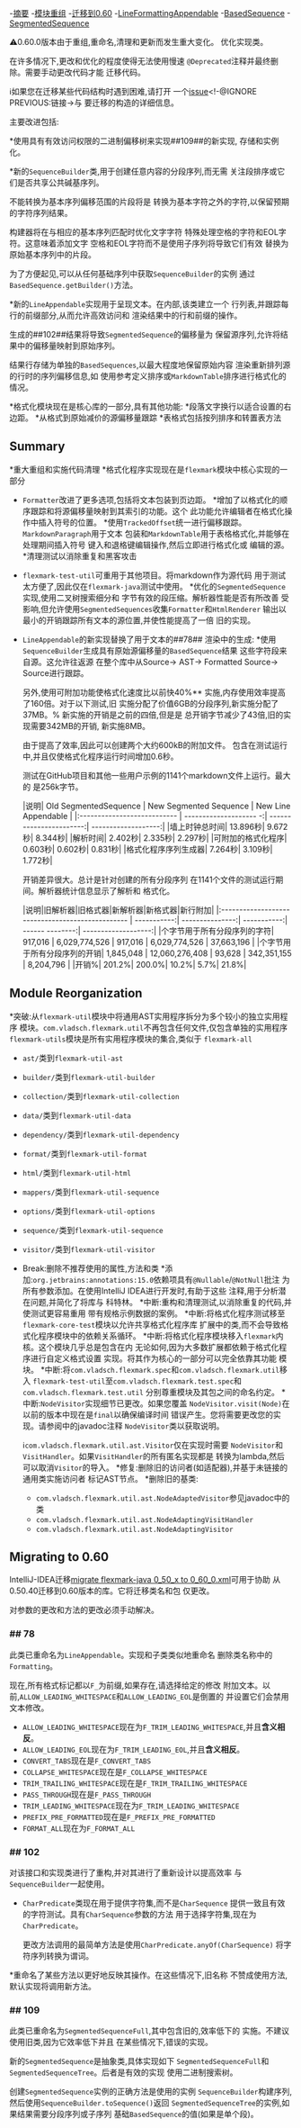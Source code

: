 [TOC]: # ""

-[摘要](#summary)
-[模块重组](#module-reorganization)
-[迁移到0.60](#migrating-060)
  -[LineFormattingAppendable](#lineformattingappendable)
  -[BasedSequence](#basedsequence)
  -[SegmentedSequence](#segmentedsequence)

:warning:0.60.0版本由于重组,重命名,清理和更新而发生重大变化。
优化实现类。

在许多情况下,更改和优化的程度使得无法使用慢速
`@Deprecated`注释并最终删除。需要手动更改代码才能
迁移代码。

:information_source:如果您在迁移某些代码结构时遇到困难,请打开
一个[issue](https://github.com/vsch/flexmark-java/issues)<!-@IGNORE PREVIOUS:链接->与
要迁移的构造的详细信息。

主要改进包括:

*使用具有有效访问权限的二进制偏移树来实现##109##的新实现,
  存储和实例化。

*新的`SequenceBuilder`类,用于创建任意内容的分段序列,而无需
  关注段排序或它们是否共享公共碱基序列。

  不能转换为基本序列偏移范围的片段将是
  转换为基本字符之外的字符,以保留预期的字符序列结果。

  构建器将在与相应的基本序列匹配时优化文字字符
  特殊处理空格的字符和EOL字符。这意味着添加文字
  空格和EOL字符而不是使用子序列将导致它们有效
  替换为原始基本序列中的片段。

  为了方便起见,可以从任何基础序列中获取`SequenceBuilder`的实例
  通过`BasedSequence.getBuilder()`方法。

*新的`LineAppendable`实现用于呈现文本。在内部,该类建立一个
  行列表,并跟踪每行的前缀部分,从而允许高效访问和
  渲染结果中的行和前缀的操作。

  生成的##102##结果将导致`SegmentedSequence`的偏移量为
  保留源序列,允许将结果中的偏移量映射到原始序列。

  结果行存储为单独的`BasedSequences`,以最大程度地保留原始内容
  渲染重新排列源的行时的序列偏移信息,如
  使用参考定义排序或`MarkdownTable`排序进行格式化的情况。

*格式化模块现在是核心库的一部分,具有其他功能:
  *段落文字换行以适合设置的右边距。
  *从格式到原始减价的源偏移量跟踪
  *表格式包括按列排序和转置表方法

## Summary

*重大重组和实施代码清理
  *格式化程序实现现在是`flexmark`模块中核心实现的一部分
  * `Formatter`改进了更多选项,包括将文本包装到页边距。
    *增加了以格式化的顺序跟踪和将源偏移量映射到其索引的功能。这个
      此功能允许编辑者在格式化操作中插入符号的位置。
    *使用`TrackedOffset`统一进行偏移跟踪。`MarkdownParagraph`用于文本
      包装和`MarkdownTable`用于表格格式化,并能够在处理期间插入符号
      键入和退格键编辑操作,然后立即进行格式化或
      编辑的源。
  *清理测试以消除重复和黑客攻击
  * `flexmark-test-util`可重用于其他项目。将markdown作为源代码
    用于测试太方便了,因此仅在`flexmark-java`测试中使用。
  *优化的`SegmentedSequence`实现,使用二叉树搜索细分和
    字节有效的段压缩。解析器性能是否有所改善
    受影响,但允许使用`SegmentedSequences`收集`Formatter`和`HtmlRenderer`
    输出以最小的开销跟踪所有文本的源位置,并使性能提高了一倍
    旧的实现。
  * `LineAppendable`的新实现替换了用于文本的##78##
    渲染中的生成:
    *使用`SequenceBuilder`生成具有原始源偏移量的`BasedSequence`结果
      这些字符段来自源。这允许往返源
      在整个库中从Source-> AST-> Formatted Source-> Source进行跟踪。

      另外,使用可附加功能使格式化速度比以前快40%**
      实施,内存使用效率提高了160倍。对于以下测试,旧
      实施分配了价值6GB的分段序列,新实施分配了37MB。%
      新实施的开销是之前的四倍,但是是
      总开销字节减少了43倍,旧的实现需要342MB的开销,
      新实施8MB。

      由于提高了效率,因此可以创建两个大约600kB的附加文件。
      包含在测试运行中,并且仅使格式化程序运行时间增加0.6秒。

    测试在GitHub项目和其他一些用户示例的1141个markdown文件上运行。最大的
    是256k字节。

    |说明| Old SegmentedSequence | New Segmented Sequence | New Line Appendable |
    |:--------------------------- | -------------------- -:| -----------------------:| -------------------:|
    |墙上时钟总时间| 13.896秒| 9.672秒| 8.344秒|
    |解析时间| 2.402秒| 2.335秒| 2.297秒|
    |可附加的格式化程序| 0.603秒| 0.602秒| 0.831秒|
    |格式化程序序列生成器| 7.264秒| 3.109秒| 1.772秒|

    开销差异很大。总计是针对创建的所有分段序列
    在1141个文件的测试运行期间。解析器统计信息显示了解析和
    格式化。

    |说明|旧解析器|旧格式器|新解析器|新格式器|新行附加|
    |:------------------------------------------------ | -----------:| ---------------:| -----------:| ------ --------:| -------------------:|
    |个字节用于所有分段序列的字符| 917,016 | 6,029,774,526 | 917,016 | 6,029,774,526 | 37,663,196 |
    |个字节用于所有分段序列的开销| 1,845,048 | 12,060,276,408 | 93,628 | 342,351,155 | 8,204,796 |
    |开销%| 201.2%| 200.0%| 10.2%| 5.7%| 21.8%|

## Module Reorganization

*突破:从`flexmark-util`模块中将通用AST实用程序拆分为多个较小的独立实用程序
  模块。`com.vladsch.flexmark.util`不再包含任何文件,仅包含单独的实用程序
  `flexmark-utils`模块是所有实用程序模块的集合,类似于
  `flexmark-all`
  * `ast/`类到`flexmark-util-ast`
  * `builder/`类到`flexmark-util-builder`
  * `collection/`类到`flexmark-util-collection`
  * `data/`类到`flexmark-util-data`
  * `dependency/`类到`flexmark-util-dependency`
  * `format/`类到`flexmark-util-format`
  * `html/`类到`flexmark-util-html`
  * `mappers/`类到`flexmark-util-sequence`
  * `options/`类到`flexmark-util-options`
  * `sequence/`类到`flexmark-util-sequence`
  * `visitor/`类到`flexmark-util-visitor`
* Break:删除不推荐使用的属性,方法和类
*添加:`org.jetbrains:annotations:15.0`依赖项具有`@Nullable`/`@NotNull`批注
  为所有参数添加。在使用IntelliJ IDEA进行开发时,有助于这些
  注释,用于分析潜在问题,并简化了将库与
  科特林。
*中断:重构和清理测试,以消除重复的代码,并使测试更容易重用
  带有规格示例数据的案例。
*中断:将格式化程序测试移至`flexmark-core-test`模块以允许共享格式化程序库
  扩展中的类,而不会导致格式化程序模块中的依赖关系循环。
*中断:将格式化程序模块移入`flexmark`内核。这个模块几乎总是包含在内
  无论如何,因为大多数扩展都依赖于格式化程序进行自定义格式设置
  实现。将其作为核心的一部分可以完全依靠其功能
  模块。
*中断:将`com.vladsch.flexmark.spec`和`com.vladsch.flexmark.util`移入
  `flexmark-test-util`至`com.vladsch.flexmark.test.spec`和`com.vladsch.flexmark.test.util`
  分别尊重模块及其包之间的命名约定。
*中断:`NodeVisitor`实现细节已更改。如果您覆盖
  `NodeVisitor.visit(Node)`在以前的版本中现在是`final`以确保编译时间
  错误产生。您将需要更改您的实现。请参阅中的javadoc注释
  `NodeVisitor`类以获取说明。

  :information_source:`com.vladsch.flexmark.util.ast.Visitor`仅在实现时需要
  `NodeVisitor`和`VisitHandler`。如果`VisitHandler`的所有匿名实现都是
  转换为lambda,然后可以取消`Visitor`的导入。
  *修复:删除旧的访问者(如适配器),并基于未链接的通用类实施访问者
    标记AST节点。
  *删除旧的基类:
    * `com.vladsch.flexmark.util.ast.NodeAdaptedVisitor`参见javadoc中的类
    * `com.vladsch.flexmark.util.ast.NodeAdaptingVisitHandler`
    * `com.vladsch.flexmark.util.ast.NodeAdaptingVisitor`

## Migrating to 0.60

IntelliJ-IDEA迁移[migrate flexmark-java 0_50_x to 0_60_0.xml]可用于协助
从0.50.40迁移到0.60版本的库。它将迁移类名和包
仅更改。

对参数的更改和方法的更改必须手动解决。

### ## 78 ##

此类已重命名为`LineAppendable`。实现和子类类似地重命名
删除类名称中的`Formatting`。

现在,所有格式标记都以`F_`为前缀,如果存在,请选择给定的修改
附加文本。以前,`ALLOW_LEADING_WHITESPACE`和`ALLOW_LEADING_EOL`是倒置的
并设置它们会禁用文本修改。

* `ALLOW_LEADING_WHITESPACE`现在为`F_TRIM_LEADING_WHITESPACE`,并且**含义相反**。
* `ALLOW_LEADING_EOL`现在为`F_TRIM_LEADING_EOL`,并且**含义相反**。
* `CONVERT_TABS`现在是`F_CONVERT_TABS`
* `COLLAPSE_WHITESPACE`现在是`F_COLLAPSE_WHITESPACE`
* `TRIM_TRAILING_WHITESPACE`现在是`F_TRIM_TRAILING_WHITESPACE`
* `PASS_THROUGH`现在是`F_PASS_THROUGH`
* `TRIM_LEADING_WHITESPACE`现在为`F_TRIM_LEADING_WHITESPACE`
* `PREFIX_PRE_FORMATTED`现在是`F_PREFIX_PRE_FORMATTED`
* `FORMAT_ALL`现在为`F_FORMAT_ALL`

### ## 102 ##

对该接口和实现类进行了重构,并对其进行了重新设计以提高效率
与`SequenceBuilder`一起使用。

* `CharPredicate`类现在用于提供字符集,而不是`CharSequence`
  提供一致且有效的字符测试。具有`CharSequence`参数的方法
  用于选择字符集,现在为`CharPredicate`。

  更改方法调用的最简单方法是使用`CharPredicate.anyOf(CharSequence)`
  将字符序列转换为谓词。

*重命名了某些方法以更好地反映其操作。在这些情况下,旧名称
  不赞成使用方法,默认实现将调用新方法。

### ## 109 ##

此类已重命名为`SegmentedSequenceFull`,其中包含旧的,效率低下的
实施。不建议使用旧类,因为它效率低下并且
在某些情况下,错误的实现。

新的`SegmentedSequence`是抽象类,具体实现如下
`SegmentedSequenceFull`和`SegmentedSequenceTree`。后者是有效的实现
使用二进制搜索树。

创建`SegmentedSequence`实例的正确方法是使用的实例
`SequenceBuilder`构建序列,然后使用`SequenceBuilder.toSequence()`返回
`SegmentedSequenceTree`的实例,如果结果需要分段序列或子序列
基础`BasedSequence`的值(如果是单个段)。

[migrate flexmark-java 0_50_x to 0_60_0.xml]: https://github.com/vsch/flexmark-java/blob/master/assets/migrations/migrate%20flexmark-java%200_50_x%20to%200_60_0.xml